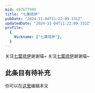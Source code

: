 ```yaml
---
mid: 497677999
title: "七葉琉伊"
pubDate: "2024-11-04T11:22:09.331Z"
updatedDate: "2024-11-04T11:22:09.332Z"
profile:
  {
    Nickname: ["七葉琉伊"],
  }
---
```


关注[七葉琉伊](https://space.bilibili.com/497677999)谢谢喵~ 关注[七葉琉伊](https://space.bilibili.com/497677999)谢谢喵~

## 此条目有待补充
你可以在[这里](https://github.com/Yuhanawa/VTuber.ICU-Content/edit/master/v/七葉琉伊/index.md)编辑本文
